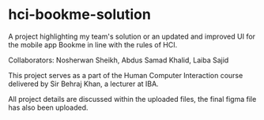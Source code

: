 # hci-bookme-solution
A project highlighting my team's solution or an updated and improved UI for the mobile app Bookme in line with the rules of HCI.

Collaborators: Nosherwan Sheikh, Abdus Samad Khalid, Laiba Sajid

This project serves as a part of the Human Computer Interaction course delivered by Sir Behraj Khan, a lecturer at IBA.

All project details are discussed within the uploaded files, the final figma file has also been uploaded.
